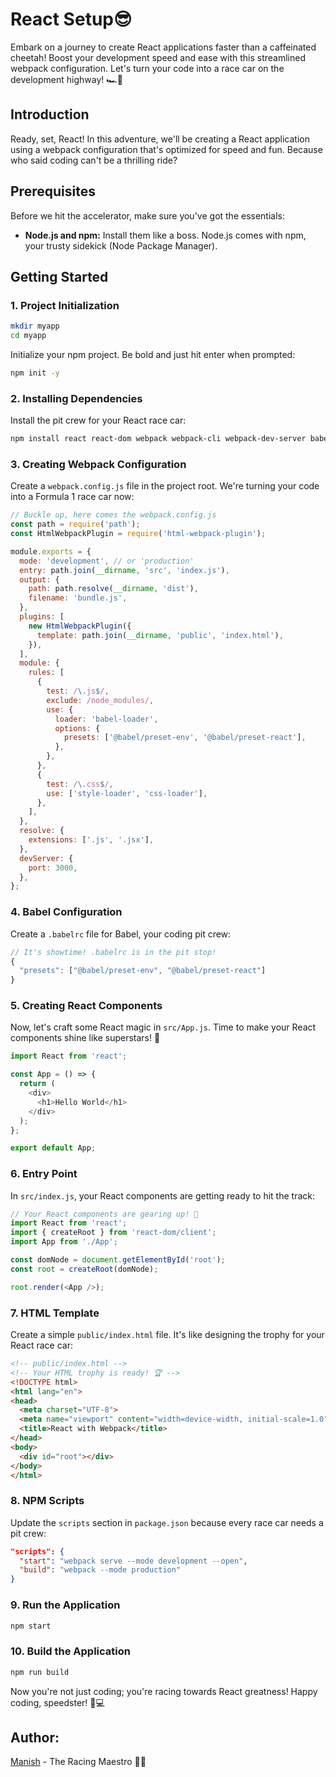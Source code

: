 # React Setup😎

Embark on a journey to create React applications faster than a caffeinated cheetah! Boost your development speed and ease with this streamlined webpack configuration. Let's turn your code into a race car on the development highway! 🏎️💨

## Introduction

Ready, set, React! In this adventure, we'll be creating a React application using a webpack configuration that's optimized for speed and fun. Because who said coding can't be a thrilling ride?

## Prerequisites

Before we hit the accelerator, make sure you've got the essentials:

- **Node.js and npm:** Install them like a boss. Node.js comes with npm, your trusty sidekick (Node Package Manager).

## Getting Started

### 1. Project Initialization

```bash
mkdir myapp
cd myapp
```

Initialize your npm project. Be bold and just hit enter when prompted:

```bash
npm init -y
```

### 2. Installing Dependencies

Install the pit crew for your React race car:

```bash
npm install react react-dom webpack webpack-cli webpack-dev-server babel-loader @babel/core @babel/preset-env @babel/preset-react html-webpack-plugin style-loader css-loader --save-dev
```

### 3. Creating Webpack Configuration

Create a `webpack.config.js` file in the project root. We're turning your code into a Formula 1 race car now:

```javascript
// Buckle up, here comes the webpack.config.js
const path = require('path');
const HtmlWebpackPlugin = require('html-webpack-plugin');

module.exports = {
  mode: 'development', // or 'production'
  entry: path.join(__dirname, 'src', 'index.js'),
  output: {
    path: path.resolve(__dirname, 'dist'),
    filename: 'bundle.js',
  },
  plugins: [
    new HtmlWebpackPlugin({
      template: path.join(__dirname, 'public', 'index.html'),
    }),
  ],
  module: {
    rules: [
      {
        test: /\.js$/,
        exclude: /node_modules/,
        use: {
          loader: 'babel-loader',
          options: {
            presets: ['@babel/preset-env', '@babel/preset-react'],
          },
        },
      },
      {
        test: /\.css$/,
        use: ['style-loader', 'css-loader'],
      },
    ],
  },
  resolve: {
    extensions: ['.js', '.jsx'],
  },
  devServer: {
    port: 3000,
  },
};
```

### 4. Babel Configuration

Create a `.babelrc` file for Babel, your coding pit crew:

```javascript
// It's showtime! .babelrc is in the pit stop!
{
  "presets": ["@babel/preset-env", "@babel/preset-react"]
}
```

### 5. Creating React Components

Now, let's craft some React magic in `src/App.js`. Time to make your React components shine like superstars! 🌟
```javascript
import React from 'react';

const App = () => {
  return (
    <div>
      <h1>Hello World</h1>
    </div>
  );
};

export default App;
```

### 6. Entry Point

In `src/index.js`, your React components are getting ready to hit the track:

```javascript
// Your React components are gearing up! 🚀
import React from 'react';
import { createRoot } from 'react-dom/client';
import App from './App';

const domNode = document.getElementById('root');
const root = createRoot(domNode);

root.render(<App />);
```

### 7. HTML Template

Create a simple `public/index.html` file. It's like designing the trophy for your React race car:

```html
<!-- public/index.html -->
<!-- Your HTML trophy is ready! 🏆 -->
<!DOCTYPE html>
<html lang="en">
<head>
  <meta charset="UTF-8">
  <meta name="viewport" content="width=device-width, initial-scale=1.0">
  <title>React with Webpack</title>
</head>
<body>
  <div id="root"></div>
</body>
</html>
```

### 8. NPM Scripts

Update the `scripts` section in `package.json` because every race car needs a pit crew:

```json
"scripts": {
  "start": "webpack serve --mode development --open",
  "build": "webpack --mode production"
}
```

### 9. Run the Application

```bash
npm start
```

### 10. Build the Application

```bash
npm run build
```

Now you're not just coding; you're racing towards React greatness! Happy coding, speedster! 🚀💻

## Author:

[Manish](https://github.com/manishdashsharma) - The Racing Maestro 🏁✨
